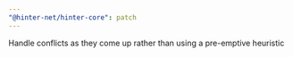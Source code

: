```yaml
---
"@hinter-net/hinter-core": patch
---
```


Handle conflicts as they come up rather than using a pre-emptive heuristic
